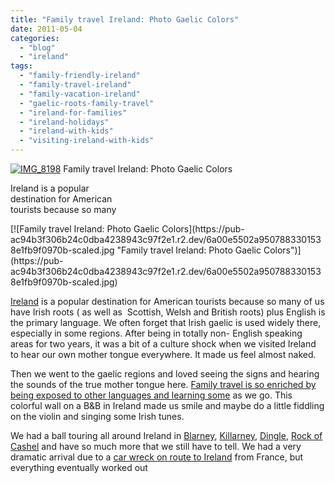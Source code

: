 ```yaml
---
title: "Family travel Ireland: Photo Gaelic Colors"
date: 2011-05-04
categories: 
  - "blog"
  - "ireland"
tags: 
  - "family-friendly-ireland"
  - "family-travel-ireland"
  - "family-vacation-ireland"
  - "gaelic-roots-family-travel"
  - "ireland-for-families"
  - "ireland-holidays"
  - "ireland-with-kids"
  - "visiting-ireland-with-kids"
---
```


[![IMG_8198](https://pub-ac94b3f306b24c0dba4238943c97f2e1.r2.dev/6a00e5502a95078833015431f2de19970c.jpg "IMG_8198")](https://pub-ac94b3f306b24c0dba4238943c97f2e1.r2.dev/6a00e5502a95078833015431f2de19970c.jpg) Family travel Ireland: Photo Gaelic Colors

Ireland is a popular  
destination for American  
tourists because so many

<!--more--> [![Family travel Ireland: Photo Gaelic Colors](https://pub-ac94b3f306b24c0dba4238943c97f2e1.r2.dev/6a00e5502a9507883301538e1fb9f0970b-scaled.jpg "Family travel Ireland: Photo Gaelic Colors")](https://pub-ac94b3f306b24c0dba4238943c97f2e1.r2.dev/6a00e5502a9507883301538e1fb9f0970b-scaled.jpg)  
  
  
  
[Ireland](http://en.wikipedia.org/wiki/Ireland "Ireland") is a popular destination for American tourists because so many of us have Irish roots ( as well as  Scottish, Welsh and British roots) plus English is the primary language. We often forget that Irish gaelic is used widely there, especially in some regions. After being in totally non- English speaking areas for two years, it was a bit of a culture shock when we visited Ireland to hear our own mother tongue everywhere. It made us feel almost naked.  
  
Then we went to the gaelic regions and loved seeing the signs and hearing the sounds of the true mother tongue here. [Family travel is so enriched by being exposed to other languages and learning some](http://soultravelers3new.local/2010/04/around-the-world-family-travel-soultravelers3-digital-nomad-global-international-family-travel/comments/page/2/ "family travel enriched by language learning") as we go. This colorful wall on a B&B in Ireland made us smile and maybe do a little fiddling on the violin and singing some Irish tunes.  
  
We had a ball touring all around Ireland in [Blarney](http://soultravelers3new.local/2009/10/family-travel-photo-ireland-blarney-stone-castles-exploring-adventure-motorhome.html "Blarney family vacation"), [Killarney](http://soultravelers3new.local/2010/03/family-travel-photo-ireland-st-patricks-day-killarney-ring-of-kerry-traditional-muckross-farms.html "Kilarney family vacation"), [Dingle](http://soultravelers3new.local/2010/01/family-travel-photo-ireland-dingle-fusia-red-flower-green-landscape.html "dingle family vacation"), [Rock of Cashel](http://soultravelers3new.local/2009/08/family-travel-photo-ireland-rock-of-cashel-st-pat.html "Rock of Cashel photo") and have so much more that we still have to tell. We had a very dramatic arrival due to a [car wreck on route to Ireland](http://soultravelers3new.local/2010/06/car-wreck-in-france-dealing-with-disaster-road-trip-nightmare-car-accident-abroad-insurance-problems.html#more "car wreck on arrival to Ireland in motorhome") from France, but everything eventually worked out
